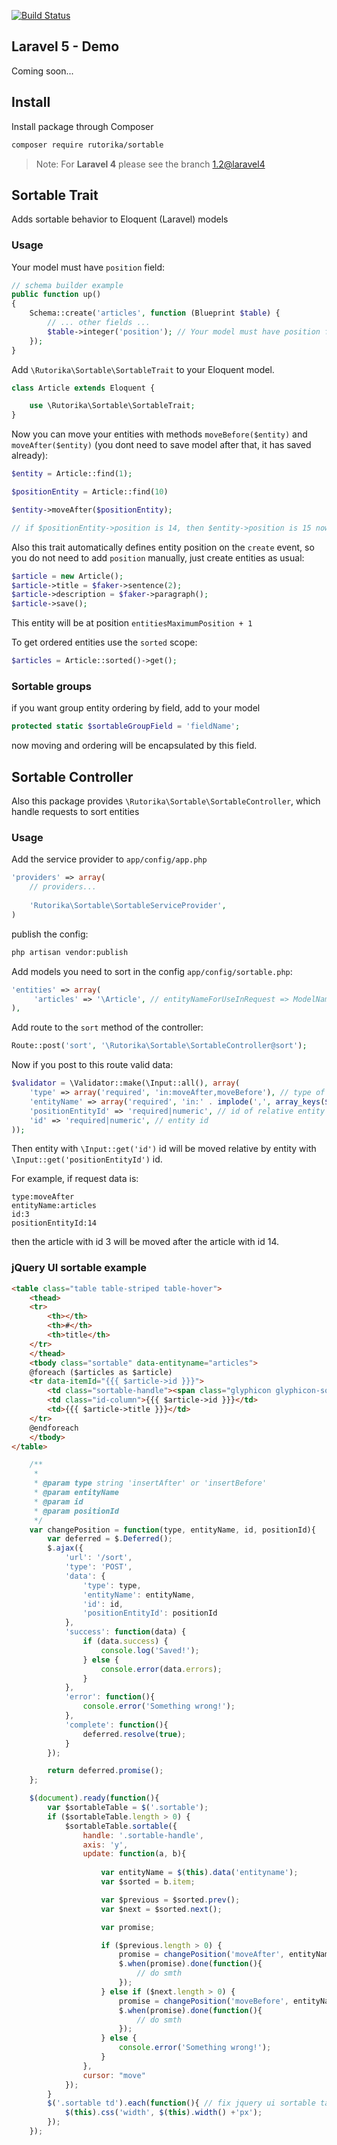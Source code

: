 [![Build Status](https://travis-ci.org/boxfrommars/rutorika-sortable.svg?branch=master)](https://travis-ci.org/boxfrommars/rutorika-sortable)

## Laravel 5 - Demo

Coming soon...

## Install

Install package through Composer

```bash
composer require rutorika/sortable
```
> Note: For **Laravel 4** please see the branch [1.2@laravel4](https://github.com/boxfrommars/rutorika-sortable/tree/laravel4)

## Sortable Trait 

Adds sortable behavior to Eloquent (Laravel) models

### Usage
Your model must have `position` field:

```php
// schema builder example
public function up()
{
    Schema::create('articles', function (Blueprint $table) {
        // ... other fields ...
        $table->integer('position'); // Your model must have position field:
    });
}
```

Add `\Rutorika\Sortable\SortableTrait` to your Eloquent model.

```php
class Article extends Eloquent {

    use \Rutorika\Sortable\SortableTrait;
}
```

Now you can move your entities with methods `moveBefore($entity)` and `moveAfter($entity)` (you dont need to save 
model after that, it has saved already):

```php
$entity = Article::find(1);

$positionEntity = Article::find(10)

$entity->moveAfter($positionEntity);

// if $positionEntity->position is 14, then $entity->position is 15 now
```

Also this trait automatically defines entity position on the `create` event, so you do not need to add `position` manually, just create entities as usual:

```php
$article = new Article();
$article->title = $faker->sentence(2);
$article->description = $faker->paragraph();
$article->save();
```

This entity will be at position `entitiesMaximumPosition + 1`

To get ordered entities use the `sorted` scope:

```php
$articles = Article::sorted()->get();
```

### Sortable groups

if you want group entity ordering by field, add to your model

```php
protected static $sortableGroupField = 'fieldName';
```

now moving and ordering will be encapsulated by this field.

## Sortable Controller

Also this package provides `\Rutorika\Sortable\SortableController`, which handle requests to sort entities

### Usage
Add the service provider to `app/config/app.php`

```php
'providers' => array(
    // providers...
    
    'Rutorika\Sortable\SortableServiceProvider',
)
```

publish the config:
 
```bash
php artisan vendor:publish
```

Add models you need to sort in the config `app/config/sortable.php`:

```php
'entities' => array(
     'articles' => '\Article', // entityNameForUseInRequest => ModelName
),
```

Add route to the `sort` method of the controller:

```php
Route::post('sort', '\Rutorika\Sortable\SortableController@sort'); 
```

Now if you post to this route valid data:

```php
$validator = \Validator::make(\Input::all(), array(
    'type' => array('required', 'in:moveAfter,moveBefore'), // type of move, moveAfter or moveBefore
    'entityName' => array('required', 'in:' . implode(',', array_keys($sortableEntities))), // entity name, 'articles' in this example
    'positionEntityId' => 'required|numeric', // id of relative entity
    'id' => 'required|numeric', // entity id
));
```

Then entity with `\Input::get('id')` id will be moved relative by entity with `\Input::get('positionEntityId')` id.

For example, if request data is:

```
type:moveAfter
entityName:articles
id:3
positionEntityId:14
```
then the article with id 3 will be moved after the article with id 14. 

### jQuery UI sortable example

```html
<table class="table table-striped table-hover">
    <thead>
    <tr>
        <th></th>
        <th>#</th>
        <th>title</th>
    </tr>
    </thead>
    <tbody class="sortable" data-entityname="articles">
    @foreach ($articles as $article)
    <tr data-itemId="{{{ $article->id }}}">
        <td class="sortable-handle"><span class="glyphicon glyphicon-sort"></span></td>
        <td class="id-column">{{{ $article->id }}}</td>
        <td>{{{ $article->title }}}</td>
    </tr>
    @endforeach
    </tbody>
</table>
```


```js
    /**
     *
     * @param type string 'insertAfter' or 'insertBefore'
     * @param entityName
     * @param id
     * @param positionId
     */
    var changePosition = function(type, entityName, id, positionId){
        var deferred = $.Deferred();
        $.ajax({
            'url': '/sort',
            'type': 'POST',
            'data': {
                'type': type,
                'entityName': entityName,
                'id': id,
                'positionEntityId': positionId
            },
            'success': function(data) {
                if (data.success) {
                    console.log('Saved!');
                } else {
                    console.error(data.errors);
                }
            },
            'error': function(){
                console.error('Something wrong!');
            },
            'complete': function(){
                deferred.resolve(true);
            }
        });

        return deferred.promise();
    };

    $(document).ready(function(){
        var $sortableTable = $('.sortable');
        if ($sortableTable.length > 0) {
            $sortableTable.sortable({
                handle: '.sortable-handle',
                axis: 'y',
                update: function(a, b){
                
                    var entityName = $(this).data('entityname');
                    var $sorted = b.item;

                    var $previous = $sorted.prev();
                    var $next = $sorted.next();

                    var promise;

                    if ($previous.length > 0) {
                        promise = changePosition('moveAfter', entityName, $sorted.data('itemid'), $previous.data('itemid'));
                        $.when(promise).done(function(){
                            // do smth
                        });
                    } else if ($next.length > 0) {
                        promise = changePosition('moveBefore', entityName, $sorted.data('itemid'), $next.data('itemid'));
                        $.when(promise).done(function(){
                            // do smth
                        });
                    } else {
                        console.error('Something wrong!');
                    }
                },
                cursor: "move"
            });
        }
        $('.sortable td').each(function(){ // fix jquery ui sortable table row width issue
            $(this).css('width', $(this).width() +'px');
        });
    });
```

